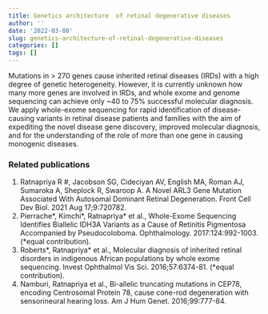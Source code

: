 ```yaml
---
title: Genetics architecture  of retinal degenerative diseases
author: ''
date: '2022-03-08'
slug: genetics-architecture-of-retinal-degenerative-diseases
categories: []
tags: []
---
```


Mutations in > 270 genes cause inherited retinal diseases (IRDs) with a high degree of genetic heterogeneity. However, it is currently unknown how many more genes are involved in IRDs, and whole exome and genome sequencing can achieve only ~40 to 75% successful molecular diagnosis. We apply whole-exome sequencing for rapid identification of disease-causing variants in retinal disease patients and families with the aim of expediting the novel disease gene discovery, improved molecular diagnosis, and for the understanding of the role of more than one gene in causing monogenic diseases. 

### Related publications
1. Ratnapriya R #, Jacobson SG, Cideciyan AV, English MA, Roman AJ, Sumaroka A, Sheplock R, Swaroop A. A Novel ARL3 Gene Mutation Associated With Autosomal Dominant Retinal Degeneration. Front Cell Dev Biol. 2021 Aug 17;9:720782. 
2. Pierrache*, Kimchi*, Ratnapriya* et al., Whole-Exome Sequencing Identifies Biallelic IDH3A Variants as a Cause of Retinitis Pigmentosa Accompanied by Pseudocoloboma. Ophthalmology. 2017:124:992-1003. (*equal contribution).
3. Roberts*, Ratnapriya* et al., Molecular diagnosis of inherited retinal disorders in indigenous African populations by whole exome sequencing. Invest Ophthalmol Vis Sci. 2016;57:6374-81. (*equal contribution).
4. Namburi, Ratnapriya et al., Bi-allelic truncating mutations in CEP78, encoding Centrosomal Protein 78, cause cone-rod degeneration with sensorineural hearing loss. Am J Hum Genet. 2016;99:777-84.
